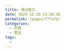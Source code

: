 ```yaml
---
title: 滑动窗口
date: 2023-12-20 13:56:16
permalink: /pages/f77a7e/
categories: 
  - 后端
  - 算法
tags: 
  - 
---
```

